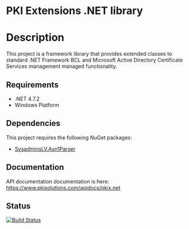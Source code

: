 # PKI Extensions .NET library

# Description
This project is a framework library that provides extended classes to standard .NET Framework BCL and Microsoft Active Directory Certificate Services management managed functionality.

## Requirements
- .NET 4.7.2
- Windows Platform

## Dependencies
This project requires the following NuGet packages:
- [SysadminsLV.Asn1Parser](https://www.nuget.org/packages/SysadminsLV.Asn1Parser)

## Documentation
API documentation documentation is here: https://www.pkisolutions.com/apidocs/pkix.net

## Status
[![Build Status](https://dev.azure.com/pkisolutions/PKI%20Libraries/_apis/build/status/PKIX.NET-Build?branchName=master)](https://dev.azure.com/pkisolutions/PKI%20Libraries/_build/latest?definitionId=17&branchName=master)
